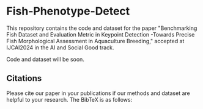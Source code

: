 # Fish-Phenotype-Detect

This repository contains the code and dataset for the paper "Benchmarking Fish Dataset and Evaluation Metric in Keypoint Detection -Towards Precise Fish Morphological Assessment in Aquaculture Breeding," accepted at IJCAI2024 in the AI and Social Good track.

Code and dataset will be soon.

## Citations
Please cite our paper in your publications if our methods and dataset are helpful to your research. The BibTeX is as follows:

